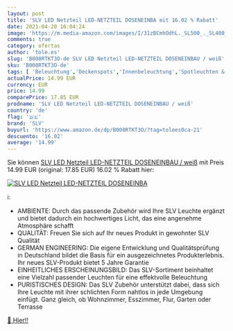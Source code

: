 ```yaml
---
layout: post
title: 'SLV LED Netzteil LED-NETZTEIL DOSENEINBA mit 16.02 % Rabatt'
date: 2021-04-20 16:04:24
image: 'https://m.media-amazon.com/images/I/31zBCmhOdhL._SL500_._SL400_.jpg'
comments: true
category: ofertas
author: 'tole.es'
slug: 'B008RTKT3O-de SLV LED Netzteil LED-NETZTEIL DOSENEINBAU / weiß'
sku: 'B008RTKT3O-de'
tags: [ 'Beleuchtung','Deckenspots','Innenbeleuchtung','Spotleuchten & Spotbalken','slv', ]
actualPrice: 14.99 EUR
currency: EUR
price: 14.99
comparePrice: 17.85 EUR
prodname: 'SLV LED Netzteil LED-NETZTEIL DOSENEINBAU / weiß'
country: 'de'
flag: '🇩🇪'
brand: 'SLV'
buyurl: 'https://www.amazon.de/dp/B008RTKT3O/?tag=tolees0ca-21'
descuento: '16.02'
average: '14.99'
---
```


Sie können [SLV LED Netzteil LED-NETZTEIL DOSENEINBAU / weiß](https://www.amazon.de/dp/B008RTKT3O/?tag=tolees0ca-21) mit Preis 14.99 EUR (original: 17.85 EUR) 16.02 % Rabatt hier:

[![SLV LED Netzteil LED-NETZTEIL DOSENEINBA](https://m.media-amazon.com/images/I/31zBCmhOdhL._SL500_._SL400_.jpg)](https://www.amazon.de/dp/B008RTKT3O/?tag=tolees0ca-21)

ℹ️:

- AMBIENTE: Durch das passende Zubehör wird Ihre SLV Leuchte ergänzt und bietet dadurch ein hochwertiges Licht, das eine angenehme Atmosphäre schafft
- QUALITÄT: Freuen Sie sich auf Ihr neues Produkt in gewohnter SLV Qualität
- GERMAN ENGINEERING: Die eigene Entwicklung und Qualitätsprüfung in Deutschland bildet die Basis für ein ausgezeichnetes Produkterlebnis. Ihr neues SLV-Produkt bietet 5 Jahre Garantie
- EINHEITLICHES ERSCHEINUNGSBILD: Das SLV-Sortiment beinhaltet eine Vielzahl passender Leuchten für eine effektvolle Beleuchtung
- PURISTISCHES DESIGN: Das SLV Zubehör unterstützt dabei, dass sich Ihre Leuchte mit ihrer schlichten Form nahtlos in jede Umgebung einfügt. Ganz gleich, ob Wohnzimmer, Esszimmer, Flur, Garten oder Terrasse

[🛒 Hier!!](https://www.amazon.de/dp/B008RTKT3O/?tag=tolees0ca-21)
